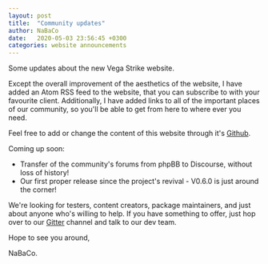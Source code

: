 ```yaml
---
layout: post
title:  "Community updates"
author: NaBaCo
date:   2020-05-03 23:56:45 +0300
categories: website announcements
---
```


Some updates about the new Vega Strike website.

Except the overall improvement of the aesthetics of the website, I have added an Atom RSS feed to the website, that you can subscribe to with your favourite client.
Additionally, I have added links to all of the important places of our community, so you'll be able to get from here to where ever you need.

Feel free to add or change the content of this website through it's [Github][site-gh].


Coming up soon:
- Transfer of the community's forums from phpBB to Discourse, without loss of history!
- Our first proper release since the project's revival - V0.6.0 is just around the corner!

We're looking for testers, content creators, package maintainers, and just about anyone who's willing to help.
If you have something to offer, just hop over to our [Gitter][gitter] channel and talk to our dev team.

Hope to see you around,

NaBaCo.

[site-gh]: https://github.com/vegastrike/vegastrike.github.io
[gitter]: https://gitter.im/vegastrike/community

